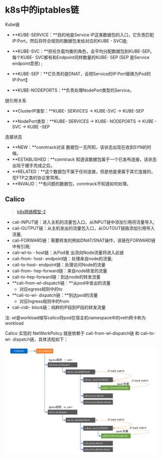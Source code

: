 # k8s中的iptables链



Kube链

* **KUBE-SERVICE：**目的地是Service IP这类数据包的入口，它负责匹配IP:Port，然后将符合规则的数据包发给对应的KUBE - SVC链;

* **KUBE-SVC：**担任负载均衡的角色，会平均分配数据包到KUBE-SEP。每个KUBE- SVC都有和Endpoint同样数量的KUBE- SEP (SEP 是Service endpoint意思) ;

* **KUBE-SEP：**它负责的是DNAT，会把Service的IP:Port替换为Pod的IP:Port】
* **KUBE-NODEPORTS：**负责处理NodePort类型的Service。



链引用关系

* **ClusterIP类型：**KUBE- SERVICES -> KUBE-SVC -> KUBE-SEP

* **NodePort类型：**KUBE- SERVICES -> KUBE- NODEPORTS -> KUBE - SVC -> KUBE -SEP

  

连接状态

* **NEW：**conntrack对该 数据包一无所知，该状态出现在收到SYN的时候。
* **ESTABLISHED：**conntrack 知道该数据包属于一个已发布连接，该状态出现于握手完成之后。
* **RELATED：**这个数据包不属于任何连接，但是他是隶属于其它连接的，在FTP之类的协议里常用。
* **INVALID：**有问题的数据包，conntrack不知道如何处理。





## Calico

> [k8s网络模型-2](https://www.bilibili.com/video/BV11T4y1f7Ko)

* cali-INPUT链：进入主机的流量包入口，从INPUT链中添加引用将流量导入; 
* cali-OUTPUT链：从主机发出的流量包入口，从OUTOUT链路添加引用导入流量, 
* cali-FORWARD链：需要转发的例如DNAT/SNAT操作，该链在FORWARD链中有引用;
* cali-wl-to - host链：从Pod发 出流向Node流量将进入此链
* cali-from- host- endpoint链：处理来自node的流量;
* cali-to-host- endpoint链：处理访问Node的流量
* cali-from- hep-forward链：来自node转发的流量
* cali-to-hep-forward链：到达node的转发流量
* **cali-from-wl-dispatch链：**从pod中发出的流量
  * 对应egress规则中的to
* **cali-to-wl- dispatch链：**到达pod的流量
  * 对应Ingress规则中的from
* cali-cidr- block链：纯粹的IP段到IP段的转发流量

注: wl是workload缩写calico将pod在宿主机namespace中的veth网卡称为workload



Calico 实现的 NetWorkPolicy 就是依赖于 cali-from-wl-dispatch链 和 cali-to-wl- dispatch链，具体流程如下：

![](assets/calico-iptables-networkpolicy.png)